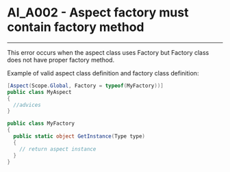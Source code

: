 # AI_A002 - Aspect factory must contain factory method
---
This error occurs when the aspect class uses Factory but Factory class does not have proper factory method.

Example of valid aspect class definition and factory class definition:
```c#
[Aspect(Scope.Global, Factory = typeof(MyFactory))]
public class MyAspect
{
  //advices
}

public class MyFactory
{
  public static object GetInstance(Type type)
  {
    // return aspect instance
  }
}

```

